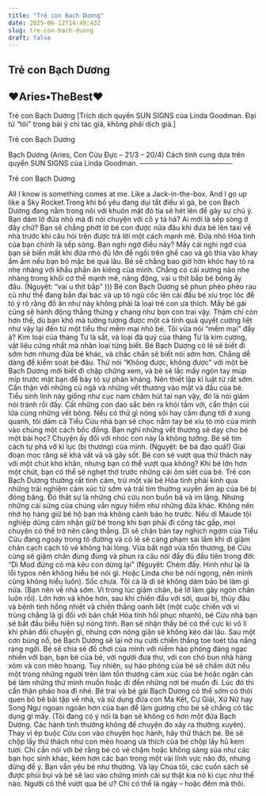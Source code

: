 ```yaml
---
title: "Trẻ con Bạch Dương"
date: 2025-06-12T14:49:43Z
slug: tre-con-bach-duong
draft: false
---
```


## Trẻ con Bạch Dương

## ♥Aries•TheBest♥

Trẻ con Bạch Dương [Trích dịch quyển SUN SIGNS của Linda Goodman. Đại từ “tôi” trong bài ý chỉ tác giả, không phải dịch giả.]

Trẻ con Bạch Dương

Bạch  Dương (Aries, Con Cừu Đực – 21/3 – 20/4)
Cách tính cung dựa trên quyển SUN SIGNS của Linda Goodman.
—————————————-

Trẻ con Bạch Dương

All I know is something comes at me. Like a Jack-in-the-box. And I go up like a Sky Rocket.​Trong khi bố yêu đang dụi tắt điếu xì gà, bé con Bạch Dương đang nằm trong nôi với khuôn mặt đỏ tía sẽ hét lên để gây sự chú ý. Bạn dám lờ đứa nhỏ mà đi nói chuyện với cô y tá hả? Ai mới là sếp sòng ở đây chứ?
Bạn sẽ chẳng phớt lờ bé con được nữa đâu khi đưa bé lên taxi về nhà trước khi câu hỏi trên được trả lời một cách mạnh mẽ. Đứa nhỏ Hỏa tinh của bạn chính là sếp sòng. Bạn nghi ngờ điều này? Mấy cái nghi ngờ của bạn sẽ biến mất khi đứa nhỏ đủ lớn để ngồi trên ghế cao và gõ thìa vào khay ầm ầm nếu bạn bỏ mặc bé quá lâu. Bé sẽ chẳng bao giờ hờn khóc hay tỏ ra nhẹ nhàng với khẩu phần ăn kiêng của mình. Chẳng có cái xương nào nhẹ nhàng trong khối cơ thể mạnh mẽ, năng động, vai u thịt bắp bé bỏng ấy đâu. (Nguyệt: “vai u thịt bắp” ))) Bé con Bạch Dương sẽ phun phèo phèo rau củ như thể đang bắn đại bác và ụp tô ngũ cốc lên cái đầu bé xíu trọc lóc để tỏ ý rõ rằng đồ ăn như này không phải là loại trẻ con ưa thích. Mấy bé gái cũng sẽ hành động thẳng thừng y chang như bọn con trai vậy. Thậm chí còn hơn thế, dù bạn khó mà tưởng tượng được một cá tính quả quyết cường liệt như vậy lại đến từ một tiểu thư mềm mại nhỏ bé. Tôi vừa nói “mềm mại” đấy à? Kim loại của tháng Tư là sắt, và loại đá quý của tháng Tư là kim cương, vật liệu cứng nhất mà nhân loại từng biết.
Bé Bạch Dương có lẽ sẽ biết đi sớm hơn nhưng đứa bé khác, và chắc chắn sẽ biết nói sớm hơn. Chẳng dễ dàng để kiểm soát bé đâu. Thử nói “Không được, không được” với một bé Bạch Dương mới biết đi chập chững xem, và bé sẽ lắc mấy ngón tay múp míp trước mặt bạn để bày tỏ sự phản kháng. Nên thiết lập kỉ luật từ rất sớm. Cẩn thận với những cú ngã và những vết thương vào mặt và đầu của bé. Tiểu sinh linh này giống như cục nam châm hút tai nạn vậy, đó là nói giảm nói tránh rồi đấy. Cất những con dao sắc bén ra khỏi tầm với, cẩn thận củi lửa cùng những vết bỏng. Nếu có thứ gì nóng sôi hay cấm đụng tới ở xung quanh, tôi dám cá Tiểu Cừu nhà bạn sẽ chọc nắm tay bé xíu tò mò của mình vào chúng một cách bốc đồng. Bạn nghĩ những vết thương sẽ dạy cho bé một bài học? Chuyện ấy đối với nhóc con này là không tưởng. Bé sẽ tìm cách tự phá vỡ kỉ lục (bị thương) của mình. (Nguyệt: bé bá đạo quá!)
Giai đoạn mọc răng sẽ khá vất vả và gây sốt. Bé con sẽ vượt qua thử thách này với một chút khó khăn, nhưng bạn có thể vượt qua không?
Khi bé lớn hơn một chút, bạn có thể sẽ nghẹt thở trước những cái ôm siết của bé. Trẻ con Bạch Dương thường rất tình cảm, trừ một vài bé Hỏa tinh phải kinh qua những trải nghiệm cảm xúc từ sớm và trái tim thường xuyên ấm áp của bé bị đóng băng. Đó thât sự là những chú cừu non buồn bã và im lặng. Nhưng những cái sừng của chúng vẫn nguy hiểm như những đứa khác.
Không nên nhờ họ hàng giữ bé hộ bạn mà không cảnh báo họ trước. Nếu dì Maude tội nghiệp dũng cảm nhận giữ bé trong khi bạn phải đi công tác gấp,  mọi chuyện có thể trở nên căng thẳng. Dì sẽ chặn bàn tay nghịch ngợm của Tiểu Cừu đang ngoáy trong tô đường và có lẽ sẽ càng phạm sai lầm khi dì giậm chân cạch cạch tỏ vẻ không hài lòng. Vừa bất ngờ vừa tổn thương, bé Cừu cũng sẽ giậm chân đùng đùng và phun ra câu nói đầy đủ đầu tiên trong đời: “Dì Mod đừng có mà kêu con dừng lại” (Nguyệt: Chém đấy. Hình như lại là lỗi typos nên không hiểu bé nói gì. Hoặc Linda cho bé nói ngọng, nên mình cũng không hiểu luôn). Sốc chưa. Tôi cả là dì sẽ không dám bảo bé làm gì nữa. (Bạn nên về nhà sớm. Vì trong lúc giậm chân, bé lỡ làm gãy ngón chân luôn rồi).
Lớn hơn và khỏe hơn, sau khi chiến đấu với sởi, quai bị, thủy đậu và bệnh tinh hồng nhiệt và chiến thắng oanh liệt (một cuộc chiến với vi trùng chẳng là gì đối với bản chất Hỏa tinh hồi phục nhanh), bé Cừu nhà bạn sẽ bắt đầu biểu hiện sự nóng tính. Bạn sẽ nhận thấy bé có thể cực kì vô lí khi phản đối chuyện gì, nhưng cơn nóng giận sẽ không kéo dài lâu. Sau một cơn bùng nổ, bé Bạch Dương sẽ lại nở nụ cười chiến thắng toe toét tỏa nắng rạng ngời.
Bé sẽ chia sẻ đồ chơi của mình với niềm hào phóng đáng ngạc nhiên với bạn, bạn bè của bé, với người đưa thư, với con chó bun nhà hàng xóm và con mèo hoang. Tuy nhiên, sự hào phóng của bé sẽ chấm dứt nếu một trong những người trên làm tổn thương cảm xúc của bé hoặc ngăn cản bé làm những thứ mình muốn hoặc đi đến những nơi bé muốn đi. Lúc đó thì cẩn thận pháo hoa đi nhé.
Bé trai và bé gái Bạch Dương có thể sớm có thói quen bỏ bê bài tập về nhà, và sử dụng đứa con Ma Kết, Cự Giải, Xử Nữ hay Song Ngư ngoan ngoãn hơn của bạn để làm gương cho bé sẽ chẳng có tác dụng gì mấy. (Tôi đang có ý nói là bạn sẽ không có hơn một đứa Bạch Dương. Các hành tinh thường không để chuyện đo xảy ra thường xuyên). Thay vì ép buộc Cừu con vào chuyện học hành, hãy thử thách bé. Bé sẽ chộp lấy thử thách như con mèo hoang ưa thích của bé chộp lấy hũ kem tươi. Chỉ cần nói với bé rằng bé có vẻ chậm hoặc không sáng sủa như các bạn học sinh khác, kém hơn các bạn trong một vài lĩnh vực nào đó, nhưng đừng để ý. Bạn vẫn yêu bé như thường. Và lạy Chúa tôi, các cuốn sách sẽ được phủi bụi và bé sẽ lao vào chứng minh cái sự thật kia nó kì cục như thế nào. Người có thể vượt qua bé ư? Chỉ có thể là ngày – hoặc đêm mà thôi.